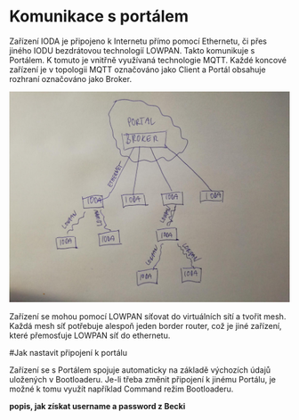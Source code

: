 # Komunikace s portálem 

Zařízení IODA je připojeno k Internetu přímo pomocí Ethernetu, či přes jiného IODU bezdrátovou technologíí LOWPAN. Takto komunikuje s Portálem. K tomuto je vnitřně využívaná technologie MQTT. Každé koncové zařízení je v topologii MQTT označováno jako Client a Portál obsahuje rozhraní označováno jako Broker.

![](/assets/IMG_20180318_183038.jpg)

Zařízení se mohou pomocí LOWPAN síťovat do virtuálních sítí a tvořit mesh. Každá mesh síť potřebuje alespoň jeden border router, což je jiné zařízení, které přemosťuje LOWPAN síť do ethernetu.

#Jak nastavit připojení k portálu

Zařízení se s Portálem spojuje automaticky na základě výchozích údajů uložených v Bootloaderu. Je-li třeba změnit připojení k jinému Portálu, je možné k tomu využít například Command režim Bootloaderu.

**popis, jak získat username a password z Becki**


